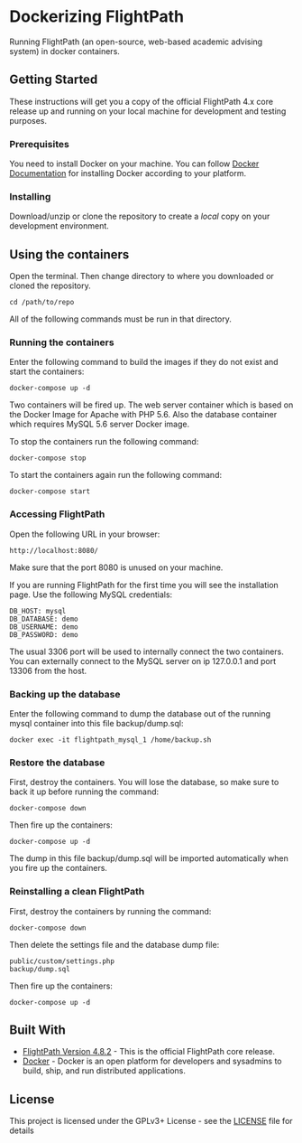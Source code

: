 # Dockerizing FlightPath

Running FlightPath (an open-source, web-based academic advising system) in docker containers.

## Getting Started

These instructions will get you a copy of the official FlightPath 4.x core release up and running on your local machine for development and testing purposes.

### Prerequisites

You need to install Docker on your machine. You can follow [Docker Documentation](https://docs.docker.com/install/) for installing Docker according to your platform.

### Installing

Download/unzip or clone the repository to create a *local* copy on your development environment.

## Using the containers

Open the terminal. Then change directory to where you downloaded or cloned the repository.

```
cd /path/to/repo
```

All of the following commands must be run in that directory.

### Running the containers

Enter the following command to build the images if they do not exist and start the containers:

```
docker-compose up -d
```

Two containers will be fired up. The web server container which is based on the Docker Image for Apache with PHP 5.6. Also the database container which requires MySQL 5.6 server Docker image.

To stop the containers run the following command:

```
docker-compose stop
```

To start the containers again run the following command:

```
docker-compose start
```

### Accessing FlightPath

Open the following URL in your browser:

```
http://localhost:8080/
```

Make sure that the port 8080 is unused on your machine.

If you are running FlightPath for the first time you will see the installation page. Use the following MySQL credentials:

```
DB_HOST: mysql
DB_DATABASE: demo
DB_USERNAME: demo
DB_PASSWORD: demo
```
The usual 3306 port will be used to internally connect the two containers. You can externally connect to the MySQL server on ip 127.0.0.1 and port 13306 from the host.

### Backing up the database

Enter the following command to dump the database out of the running mysql container into this file backup/dump.sql:

```
docker exec -it flightpath_mysql_1 /home/backup.sh
```

### Restore the database

First, destroy the containers. You will lose the database, so make sure to back it up before running the command:

```
docker-compose down
```

Then fire up the containers:

```
docker-compose up -d
```

The dump in this file backup/dump.sql will be imported automatically when you fire up the containers.

### Reinstalling a clean FlightPath

First, destroy the containers by running the command:

```
docker-compose down
```

Then delete the settings file and the database dump file:

```
public/custom/settings.php
backup/dump.sql
```

Then fire up the containers:

```
docker-compose up -d
```

## Built With

* [FlightPath Version 4.8.2](http://getflightpath.com/project/flightpath) - This is the official FlightPath core release.
* [Docker](https://www.docker.com/) - Docker is an open platform for developers and sysadmins to build, ship, and run distributed applications.

## License

This project is licensed under the GPLv3+ License - see the [LICENSE](LICENSE) file for details
